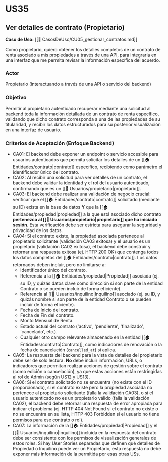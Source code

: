 # US35

## Ver detalles de contrato (Propietario)

**Caso de Uso:** [[📄 CasosDeUso/CU05_gestionar_contratos.md]]

Como propietario, quiero obtener los detalles completos de un contrato de renta asociado a mis propiedades a través de una API, para integrarla en una interfaz que me permita revisar la información específica del acuerdo.

### Actor

Propietario (interactuando a través de una API o servicio del backend)

### Objetivo

Permitir al propietario autenticado recuperar mediante una solicitud al backend toda la información detallada de un contrato de renta específico, validando que dicho contrato corresponda a una de las propiedades de su titularidad, y recibir los datos estructurados para su posterior visualización en una interfaz de usuario.

### Criterios de Aceptación (Enfoque Backend)

- CA01: El backend debe exponer un endpoint o servicio accesible para usuarios autenticados que permita solicitar los detalles de un [[🏠 Entidades/contrato|contrato]] específico, recibiendo como parámetro el identificador único del contrato.
- CA02: Al recibir una solicitud para ver detalles de un contrato, el backend debe validar la identidad y el rol del usuario autenticado, confirmando que es un [[👥 Usuarios/propietario|propietario]].
- CA03: El backend debe realizar una validación de negocio crucial: verificar que el [[🏠 Entidades/contrato|contrato]] solicitado (mediante su ID) exista en la base de datos **Y** que la [[🏠 Entidades/propiedad|propiedad]] a la que está asociado dicho contrato **pertenezca al [[👥 Usuarios/propietario|propietario]] que ha iniciado sesión**. Esta verificación debe ser estricta para asegurar la seguridad y privacidad de los datos.
- CA04: Si el contrato existe, la propiedad asociada pertenece al propietario solicitante (validación CA03 exitosa) y el usuario es un propietario (validación CA02 exitosa), el backend debe construir y retornar una respuesta exitosa (ej. HTTP 200 OK) que contenga todos los datos completos del [[🏠 Entidades/contrato|contrato]]. Los datos retornados deben incluir, pero no limitarse a:
    - Identificador único del contrato.
    - Referencia a la [[🏠 Entidades/propiedad|Propiedad]] asociada (ej. su ID, y quizás datos clave como dirección si son parte de la entidad Contrato o se pueden incluir de forma eficiente).
    - Referencia al [[👥 Usuarios/inquilino|Inquilino]] asociado (ej. su ID, y quizás nombre si son parte de la entidad Contrato o se pueden incluir de forma eficiente).
    - Fecha de Inicio del contrato.
    - Fecha de Fin del contrato.
    - Monto Mensual de Renta.
    - Estado actual del contrato ('activo', 'pendiente', 'finalizado', 'cancelado', etc.).
    - Cualquier otro campo relevante almacenado en la entidad [[🏠 Entidades/contrato|Contrato]], como indicadores de renovación o la fecha de cancelación (`cancelled_at`) si aplica.
- CA05: La respuesta del backend para la vista de detalles del propietario debe ser de solo lectura. **No** debe incluir información, URLs, o indicadores que permitan realizar acciones de gestión sobre el contrato (como edición o cancelación), ya que estas acciones están restringidas al rol de Admin (según US12 y US13).
- CA06: Si el contrato solicitado no se encuentra (no existe con el ID proporcionado), si el contrato existe pero la propiedad asociada no pertenece al propietario solicitante (falla la validación CA03), o si el usuario autenticado no es un propietario válido (falla la validación CA02), el backend debe retornar una respuesta de error apropiada para indicar el problema (ej. HTTP 404 Not Found si el contrato no existe o no se encuentra en su lista, HTTP 403 Forbidden si el usuario no tiene permisos para ese contrato o rol).
- CA07: La información de la [[🏠 Entidades/propiedad|Propiedad]] y el [[👥 Usuarios/inquilino|Inquilino]] incluida en la respuesta del contrato debe ser consistente con los permisos de visualización generales de estos roles. Si hay User Stories separadas que definen qué detalles de Propiedad o Inquilino puede ver un Propietario, esta respuesta no debe exponer más información de la permitida por esas otras USs.